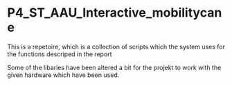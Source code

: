 # P4_ST_AAU_Interactive_mobilitycane
This is a repetoire, which is a collection of scripts which the system uses for the functions descriped in the report


Some of the libaries have been altered a bit for the projekt to work with the given hardware which have been used.
